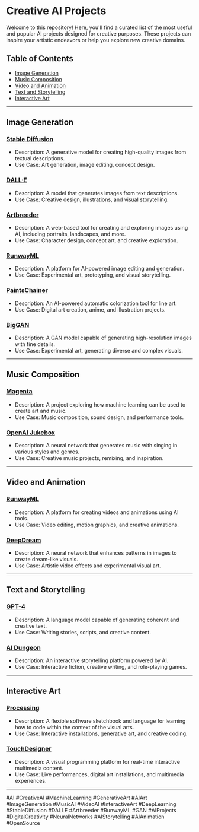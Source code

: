 # Creative AI Projects

Welcome to this repository! Here, you'll find a curated list of the most useful and popular AI projects designed for creative purposes. These projects can inspire your artistic endeavors or help you explore new creative domains.

## Table of Contents
- [Image Generation](#image-generation)
- [Music Composition](#music-composition)
- [Video and Animation](#video-and-animation)
- [Text and Storytelling](#text-and-storytelling)
- [Interactive Art](#interactive-art)

---

## Image Generation

### [Stable Diffusion](https://github.com/CompVis/stable-diffusion)
- Description: A generative model for creating high-quality images from textual descriptions.
- Use Case: Art generation, image editing, concept design.

### [DALL·E](https://github.com/openai/dalle)
- Description: A model that generates images from text descriptions.
- Use Case: Creative design, illustrations, and visual storytelling.

### [Artbreeder](https://www.artbreeder.com/)
- Description: A web-based tool for creating and exploring images using AI, including portraits, landscapes, and more.
- Use Case: Character design, concept art, and creative exploration.

### [RunwayML](https://runwayml.com/)
- Description: A platform for AI-powered image editing and generation.
- Use Case: Experimental art, prototyping, and visual storytelling.

### [PaintsChainer](https://github.com/pfnet/PaintsChainer)
- Description: An AI-powered automatic colorization tool for line art.
- Use Case: Digital art creation, anime, and illustration projects.

### [BigGAN](https://github.com/ajbrock/BigGAN-PyTorch)
- Description: A GAN model capable of generating high-resolution images with fine details.
- Use Case: Experimental art, generating diverse and complex visuals.

---

## Music Composition

### [Magenta](https://github.com/magenta/magenta)
- Description: A project exploring how machine learning can be used to create art and music.
- Use Case: Music composition, sound design, and performance tools.

### [OpenAI Jukebox](https://github.com/openai/jukebox)
- Description: A neural network that generates music with singing in various styles and genres.
- Use Case: Creative music projects, remixing, and inspiration.

---

## Video and Animation

### [RunwayML](https://runwayml.com/)
- Description: A platform for creating videos and animations using AI tools.
- Use Case: Video editing, motion graphics, and creative animations.

### [DeepDream](https://github.com/google/deepdream)
- Description: A neural network that enhances patterns in images to create dream-like visuals.
- Use Case: Artistic video effects and experimental visual art.

---

## Text and Storytelling

### [GPT-4](https://openai.com/)
- Description: A language model capable of generating coherent and creative text.
- Use Case: Writing stories, scripts, and creative content.

### [AI Dungeon](https://play.aidungeon.io/)
- Description: An interactive storytelling platform powered by AI.
- Use Case: Interactive fiction, creative writing, and role-playing games.

---

## Interactive Art

### [Processing](https://processing.org/)
- Description: A flexible software sketchbook and language for learning how to code within the context of the visual arts.
- Use Case: Interactive installations, generative art, and creative coding.

### [TouchDesigner](https://derivative.ca/)
- Description: A visual programming platform for real-time interactive multimedia content.
- Use Case: Live performances, digital art installations, and multimedia experiences.

---
#AI #CreativeAI #MachineLearning #GenerativeArt #AIArt #ImageGeneration #MusicAI #VideoAI #InteractiveArt #DeepLearning #StableDiffusion #DALLE #Artbreeder #RunwayML #GAN #AIProjects #DigitalCreativity #NeuralNetworks #AIStorytelling #AIAnimation #OpenSource
